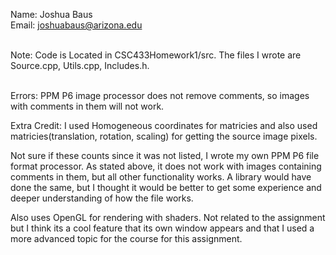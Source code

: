 Name: Joshua Baus
<br>Email: joshuabaus@arizona.edu

<br>
Note: Code is Located in CSC433Homework1/src. The files I wrote are Source.cpp, Utils.cpp, Includes.h.
<br><br>

Errors:
PPM P6 image processor does not remove comments, so images
with comments in them will not work.


Extra Credit:
I used Homogeneous coordinates for matricies and also used 
matricies(translation, rotation, scaling) for getting the
source image pixels.

Not sure if these counts since it was not listed, I wrote my
own PPM P6 file format processor. As stated above, it does
not work with images containing comments in them, but all
other functionality works. A library would have done the 
same, but I thought it would be better to get some 
experience and deeper understanding of how the file works.

Also uses OpenGL for rendering with shaders. Not related to the
assignment but I think its a cool feature that its own window
appears and that I used a more advanced topic for the course
for this assignment.


